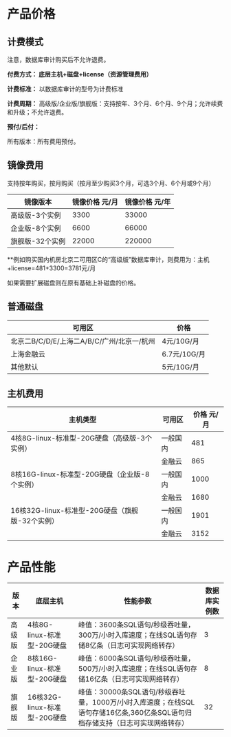 


# 产品价格

## 计费模式

<wrap em>注意，数据库审计购买后不允许退费。</wrap>

**付费方式： 底层主机+磁盘+license（资源管理费用）**

**计费标准：** 以数据库审计的型号为计费标准

**计费周期：** 高级版/企业版/旗舰版：支持按年、3个月、6个月、9个月；允许续费和升级；不允许退费。

**预付/后付：**

所有版本：所有费用预付。


## 镜像费用

支持按年购买，按月购买（按月至少购买3个月，可选3个月、6个月或9个月）

| 镜像版本        | 镜像价格 元/月  |镜像价格 元/年  |  
| ------          | --------- |--------- |
| 高级版-3个实例   | 3300      |33000   |
| 企业版-8个实例   | 6600      |66000   | 
| 旗舰版-32个实例  | 22000     |220000   |

**例如购买国内机房北京二可用区C的“高级版”数据库审计，则费用为：主机+license=481+3300=3781元/月

如果需要扩展磁盘则在原有基础上补磁盘的价格。

## 普通磁盘

| 可用区        | 价格          |
| ------------- | ------------- |
| 北京二B/C/D/E/上海二A/B/C/广州/北京一/杭州 | 4元/10G/月    |
| 上海金融云   | 6.7元/10G/月 |
| 其他默认     | 5元/10G/月 |

## 主机费用
|  主机类型                          | 可用区                | 价格  元/月          |
| -------------                     | ------------------- |------------- |
| 4核8G-linux-标准型-20G硬盘（高级版-3个实例）|  一般国内  |481|
|                                           |   金融云   |865|
| 8核16G-linux-标准型-20G硬盘（企业版-8个实例）|  一般国内 |1000|
|                                            |   金融云   |1680|
|16核32G-linux-标准型-20G硬盘（旗舰版-32个实例）|  一般国内 |1901|
|                                           |   金融云   |3152|



# 产品性能

| 版本      | 底层主机            | 性能参数                                                     | 数据库实例数 |
| --------- | ---------------------------- | ------------------------------------------------------------ | ------------ |
| 高级版  | 4核8G-linux-标准型-20G硬盘   | 峰值：3600条SQL语句/秒级吞吐量，300万/小时入库速度；在线SQL语句存储8亿条（日志可实现网络转存） | 3   |
| 企业版  | 8核16G-linux-标准型-20G硬盘  | 峰值：6000条SQL语句/秒级吞吐量，500万/小时入库速度；在线SQL语句存储16亿条（日志可实现网络转存） | 8  |
| 旗舰版 | 16核32G-linux-标准型-20G硬盘 | 峰值：30000条SQL语句/秒级吞吐量，1000万/小时入库速度；在线SQL语句存储16亿条,360亿条SQL语句归档存储支持（日志可实现网络转存） | 32           |

